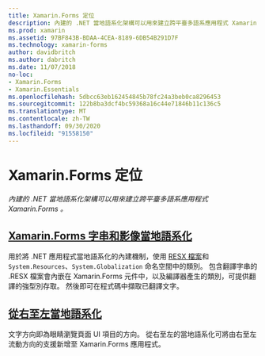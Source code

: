 ```yaml
---
title: Xamarin.Forms 定位
description: 內建的 .NET 當地語系化架構可以用來建立跨平臺多語系應用程式 Xamarin.Forms 。 文字和影像可以當地語系化，且應用程式可支援由右至左的文字方向。
ms.prod: xamarin
ms.assetid: 97BF843B-BDAA-4CEA-8189-6DB54B291D7F
ms.technology: xamarin-forms
author: davidbritch
ms.author: dabritch
ms.date: 11/07/2018
no-loc:
- Xamarin.Forms
- Xamarin.Essentials
ms.openlocfilehash: 5dbcc63eb162454845b78fc24a3beb0ca8296453
ms.sourcegitcommit: 122b8ba3dcf4bc59368a16c44e71846b11c136c5
ms.translationtype: MT
ms.contentlocale: zh-TW
ms.lasthandoff: 09/30/2020
ms.locfileid: "91558150"
---
```

# <a name="no-locxamarinforms-localization"></a>Xamarin.Forms 定位

_內建的 .NET 當地語系化架構可以用來建立跨平臺多語系應用程式 Xamarin.Forms 。_

## <a name="no-locxamarinforms-string-and-image-localization"></a>[Xamarin.Forms 字串和影像當地語系化](text.md)

用於將 .NET 應用程式當地語系化的內建機制，使用 [RESX 檔案](/dotnet/framework/resources/creating-resource-files-for-desktop-apps#resources-in-resx-files)和 `System.Resources`、`System.Globalization` 命名空間中的類別。 包含翻譯字串的 .RESX 檔案會內嵌在 Xamarin.Forms 元件中，以及編譯器產生的類別，可提供翻譯的強型別存取。 然後即可在程式碼中擷取已翻譯文字。

## <a name="right-to-left-localization"></a>[從右至左當地語系化](right-to-left.md)

文字方向即為眼睛瀏覽頁面 UI 項目的方向。 從右至左的當地語系化可將由右至左流動方向的支援新增至 Xamarin.Forms 應用程式。